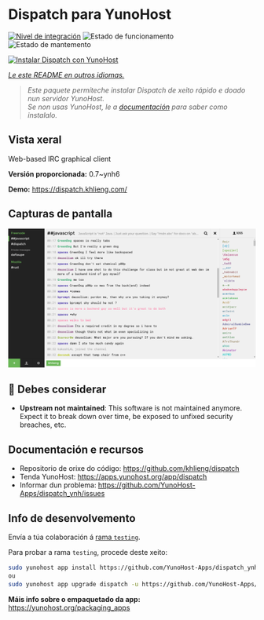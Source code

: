 <!--
NOTA: Este README foi creado automáticamente por <https://github.com/YunoHost/apps/tree/master/tools/readme_generator>
NON debe editarse manualmente.
-->

# Dispatch para YunoHost

[![Nivel de integración](https://dash.yunohost.org/integration/dispatch.svg)](https://dash.yunohost.org/appci/app/dispatch) ![Estado de funcionamento](https://ci-apps.yunohost.org/ci/badges/dispatch.status.svg) ![Estado de mantemento](https://ci-apps.yunohost.org/ci/badges/dispatch.maintain.svg)

[![Instalar Dispatch con YunoHost](https://install-app.yunohost.org/install-with-yunohost.svg)](https://install-app.yunohost.org/?app=dispatch)

*[Le este README en outros idiomas.](./ALL_README.md)*

> *Este paquete permíteche instalar Dispatch de xeito rápido e doado nun servidor YunoHost.*  
> *Se non usas YunoHost, le a [documentación](https://yunohost.org/install) para saber como instalalo.*

## Vista xeral

Web-based IRC graphical client


**Versión proporcionada:** 0.7~ynh6

**Demo:** <https://dispatch.khlieng.com/>

## Capturas de pantalla

![Captura de pantalla de Dispatch](./doc/screenshots/screenshot.png)

## :red_circle: Debes considerar

- **Upstream not maintained**: This software is not maintained anymore. Expect it to break down over time, be exposed to unfixed security breaches, etc.

## Documentación e recursos

- Repositorio de orixe do código: <https://github.com/khlieng/dispatch>
- Tenda YunoHost: <https://apps.yunohost.org/app/dispatch>
- Informar dun problema: <https://github.com/YunoHost-Apps/dispatch_ynh/issues>

## Info de desenvolvemento

Envía a túa colaboración á [rama `testing`](https://github.com/YunoHost-Apps/dispatch_ynh/tree/testing).

Para probar a rama `testing`, procede deste xeito:

```bash
sudo yunohost app install https://github.com/YunoHost-Apps/dispatch_ynh/tree/testing --debug
ou
sudo yunohost app upgrade dispatch -u https://github.com/YunoHost-Apps/dispatch_ynh/tree/testing --debug
```

**Máis info sobre o empaquetado da app:** <https://yunohost.org/packaging_apps>
